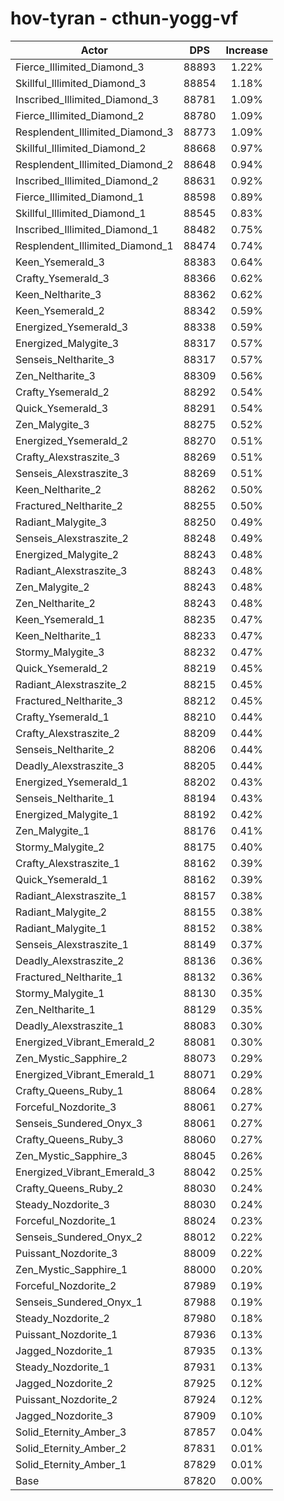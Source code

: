 # hov-tyran - cthun-yogg-vf
| Actor | DPS | Increase |
|---|:---:|:---:|
|Fierce_Illimited_Diamond_3|88893|1.22%|
|Skillful_Illimited_Diamond_3|88854|1.18%|
|Inscribed_Illimited_Diamond_3|88781|1.09%|
|Fierce_Illimited_Diamond_2|88780|1.09%|
|Resplendent_Illimited_Diamond_3|88773|1.09%|
|Skillful_Illimited_Diamond_2|88668|0.97%|
|Resplendent_Illimited_Diamond_2|88648|0.94%|
|Inscribed_Illimited_Diamond_2|88631|0.92%|
|Fierce_Illimited_Diamond_1|88598|0.89%|
|Skillful_Illimited_Diamond_1|88545|0.83%|
|Inscribed_Illimited_Diamond_1|88482|0.75%|
|Resplendent_Illimited_Diamond_1|88474|0.74%|
|Keen_Ysemerald_3|88383|0.64%|
|Crafty_Ysemerald_3|88366|0.62%|
|Keen_Neltharite_3|88362|0.62%|
|Keen_Ysemerald_2|88342|0.59%|
|Energized_Ysemerald_3|88338|0.59%|
|Energized_Malygite_3|88317|0.57%|
|Senseis_Neltharite_3|88317|0.57%|
|Zen_Neltharite_3|88309|0.56%|
|Crafty_Ysemerald_2|88292|0.54%|
|Quick_Ysemerald_3|88291|0.54%|
|Zen_Malygite_3|88275|0.52%|
|Energized_Ysemerald_2|88270|0.51%|
|Crafty_Alexstraszite_3|88269|0.51%|
|Senseis_Alexstraszite_3|88269|0.51%|
|Keen_Neltharite_2|88262|0.50%|
|Fractured_Neltharite_2|88255|0.50%|
|Radiant_Malygite_3|88250|0.49%|
|Senseis_Alexstraszite_2|88248|0.49%|
|Energized_Malygite_2|88243|0.48%|
|Radiant_Alexstraszite_3|88243|0.48%|
|Zen_Malygite_2|88243|0.48%|
|Zen_Neltharite_2|88243|0.48%|
|Keen_Ysemerald_1|88235|0.47%|
|Keen_Neltharite_1|88233|0.47%|
|Stormy_Malygite_3|88232|0.47%|
|Quick_Ysemerald_2|88219|0.45%|
|Radiant_Alexstraszite_2|88215|0.45%|
|Fractured_Neltharite_3|88212|0.45%|
|Crafty_Ysemerald_1|88210|0.44%|
|Crafty_Alexstraszite_2|88209|0.44%|
|Senseis_Neltharite_2|88206|0.44%|
|Deadly_Alexstraszite_3|88205|0.44%|
|Energized_Ysemerald_1|88202|0.43%|
|Senseis_Neltharite_1|88194|0.43%|
|Energized_Malygite_1|88192|0.42%|
|Zen_Malygite_1|88176|0.41%|
|Stormy_Malygite_2|88175|0.40%|
|Crafty_Alexstraszite_1|88162|0.39%|
|Quick_Ysemerald_1|88162|0.39%|
|Radiant_Alexstraszite_1|88157|0.38%|
|Radiant_Malygite_2|88155|0.38%|
|Radiant_Malygite_1|88152|0.38%|
|Senseis_Alexstraszite_1|88149|0.37%|
|Deadly_Alexstraszite_2|88136|0.36%|
|Fractured_Neltharite_1|88132|0.36%|
|Stormy_Malygite_1|88130|0.35%|
|Zen_Neltharite_1|88129|0.35%|
|Deadly_Alexstraszite_1|88083|0.30%|
|Energized_Vibrant_Emerald_2|88081|0.30%|
|Zen_Mystic_Sapphire_2|88073|0.29%|
|Energized_Vibrant_Emerald_1|88071|0.29%|
|Crafty_Queens_Ruby_1|88064|0.28%|
|Forceful_Nozdorite_3|88061|0.27%|
|Senseis_Sundered_Onyx_3|88061|0.27%|
|Crafty_Queens_Ruby_3|88060|0.27%|
|Zen_Mystic_Sapphire_3|88045|0.26%|
|Energized_Vibrant_Emerald_3|88042|0.25%|
|Crafty_Queens_Ruby_2|88030|0.24%|
|Steady_Nozdorite_3|88030|0.24%|
|Forceful_Nozdorite_1|88024|0.23%|
|Senseis_Sundered_Onyx_2|88012|0.22%|
|Puissant_Nozdorite_3|88009|0.22%|
|Zen_Mystic_Sapphire_1|88000|0.20%|
|Forceful_Nozdorite_2|87989|0.19%|
|Senseis_Sundered_Onyx_1|87988|0.19%|
|Steady_Nozdorite_2|87980|0.18%|
|Puissant_Nozdorite_1|87936|0.13%|
|Jagged_Nozdorite_1|87935|0.13%|
|Steady_Nozdorite_1|87931|0.13%|
|Jagged_Nozdorite_2|87925|0.12%|
|Puissant_Nozdorite_2|87924|0.12%|
|Jagged_Nozdorite_3|87909|0.10%|
|Solid_Eternity_Amber_3|87857|0.04%|
|Solid_Eternity_Amber_2|87831|0.01%|
|Solid_Eternity_Amber_1|87829|0.01%|
|Base|87820|0.00%|
